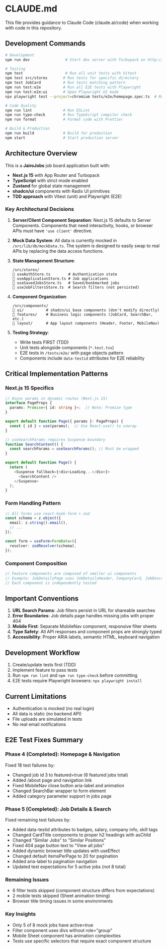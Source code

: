 # CLAUDE.md

This file provides guidance to Claude Code (claude.ai/code) when working with code in this repository.

## Development Commands

```bash
# Development
npm run dev                # Start dev server with Turbopack on http://localhost:3000

# Testing
npm test                   # Run all unit tests with Vitest
npm test src/stores       # Run tests for specific directory
npm test JobCard          # Run tests matching pattern
npm run test:e2e          # Run all E2E tests with Playwright
npm run test:e2e:ui       # Open Playwright UI mode
npx playwright test --project=chromium tests/e2e/homepage.spec.ts  # Run specific E2E test

# Code Quality
npm run lint              # Run ESLint
npm run type-check        # Run TypeScript compiler check
npm run format            # Format code with Prettier

# Build & Production
npm run build             # Build for production
npm start                 # Start production server
```

## Architecture Overview

This is a **JairoJobs** job board application built with:
- **Next.js 15** with App Router and Turbopack
- **TypeScript** with strict mode enabled
- **Zustand** for global state management
- **shadcn/ui** components with Radix UI primitives
- **TDD approach** with Vitest (unit) and Playwright (E2E)

### Key Architectural Decisions

1. **Server/Client Component Separation**: Next.js 15 defaults to Server Components. Components that need interactivity, hooks, or browser APIs must have `'use client'` directive.

2. **Mock Data System**: All data is currently mocked in `/src/lib/db/mockData.ts`. The system is designed to easily swap to real APIs by replacing the data access functions.

3. **State Management Structure**:
   ```
   /src/stores/
      useAuthStore.ts        # Authentication state
      useApplicationStore.ts # Job applications
      useSavedJobsStore.ts   # Saved/bookmarked jobs
      useJobFiltersStore.ts  # Search filters (not persisted)
   ```

4. **Component Organization**:
   ```
   /src/components/
      ui/          # shadcn/ui base components (don't modify directly)
      features/    # Business logic components (JobCard, SearchBar, etc.)
      layout/      # App layout components (Header, Footer, MobileNav)
   ```

5. **Testing Strategy**:
   - Write tests FIRST (TDD)
   - Unit tests alongside components (`*.test.tsx`)
   - E2E tests in `/tests/e2e/` with page objects pattern
   - Components include `data-testid` attributes for E2E reliability

## Critical Implementation Patterns

### Next.js 15 Specifics
```typescript
// Async params in dynamic routes (Next.js 15)
interface PageProps {
  params: Promise<{ id: string }>;  // Note: Promise type
}

export default function Page({ params }: PageProps) {
  const { id } = use(params);  // Use React.use() to unwrap
}

// useSearchParams requires Suspense boundary
function SearchContent() {
  const searchParams = useSearchParams(); // Must be wrapped
}

export default function Page() {
  return (
    <Suspense fallback={<div>Loading...</div>}>
      <SearchContent />
    </Suspense>
  );
}
```

### Form Handling Pattern
```typescript
// All forms use react-hook-form + zod
const schema = z.object({
  email: z.string().email(),
  // ...
});

const form = useForm<FormData>({
  resolver: zodResolver(schema),
});
```

### Component Composition
```typescript
// Feature components are composed of smaller ui components
// Example: JobDetailsPage uses JobDetailsHeader, CompanyCard, JobDescription, etc.
// Each component is independently tested
```

## Important Conventions

1. **URL Search Params**: Job filters persist in URL for shareable searches
2. **Error Boundaries**: Job details page handles missing jobs with proper 404
3. **Mobile First**: Separate MobileNav component, responsive filter sheets
4. **Type Safety**: All API responses and component props are strongly typed
5. **Accessibility**: Proper ARIA labels, semantic HTML, keyboard navigation

## Development Workflow

1. Create/update tests first (TDD)
2. Implement feature to pass tests
3. Run `npm run lint` and `npm run type-check` before committing
4. E2E tests require Playwright browsers: `npx playwright install`

## Current Limitations

- Authentication is mocked (no real login)
- All data is static (no backend API)
- File uploads are simulated in tests
- No real email notifications

## E2E Test Fixes Summary

### Phase 4 (Completed): Homepage & Navigation
Fixed 18 test failures by:
- Changed job id 3 to featured=true (6 featured jobs total)
- Added /about page and navigation link
- Fixed MobileNav close button aria-label and animation
- Changed SearchBar wrapper to form element
- Added category parameter support in jobs page

### Phase 5 (Completed): Job Details & Search
Fixed remaining test failures by:
- Added data-testid attributes to badges, salary, company info, skill tags
- Changed CardTitle components to proper h2 headings with asChild
- Changed "Similar Jobs" to "Similar Positions"
- Fixed 404 page button text to "View all jobs"
- Added dynamic browser title updates with useEffect
- Changed default itemsPerPage to 20 for pagination
- Added aria-label to pagination navigation
- Updated test expectations for 5 active jobs (not 8 total)

### Remaining Issues
- 6 filter tests skipped (component structure differs from expectations)
- 2 mobile tests skipped (Sheet animation timing)
- Browser title timing issues in some environments

### Key Insights
- Only 5 of 8 mock jobs have active=true
- Filter component uses divs without role="group"
- Mobile Sheet component has animation complexities
- Tests use specific selectors that require exact component structure